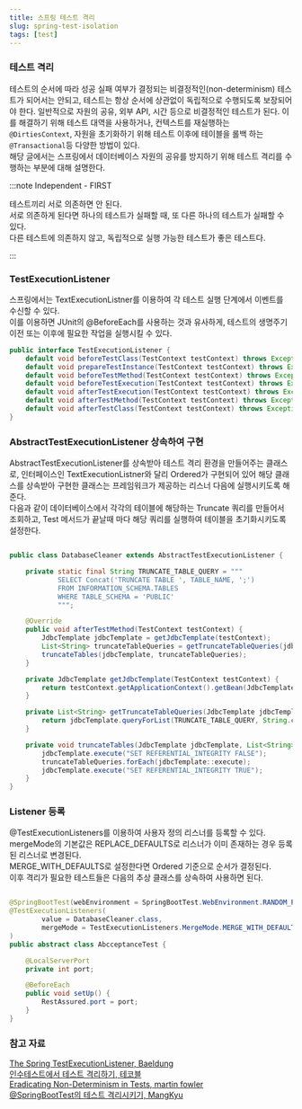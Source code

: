 ```yaml
---
title: 스프링 테스트 격리
slug: spring-test-isolation
tags: [test]
---
```


### 테스트 격리

테스트의 순서에 따라 성공 실패 여부가 결정되는 비결정적인(non-determinism) 테스트가 되어서는 안되고, 테스트는 항상 순서에 상관없이 독립적으로 수행되도록 보장되어야 한다. 일반적으로 자원의 공유, 외부 API, 시간 등으로 비결정적인 테스트가 된다. 이를 해결하기 위해 테스트 대역을 사용하거나, 컨텍스트를 재실행하는 `@DirtiesContext`, 자원을 초기화하기 위해 테스트 이후에 테이블을 롤백 하는 `@Transactional`등 다양한 방법이 있다.  
해당 글에서는 스프링에서 데이터베이스 자원의 공유를 방지하기 위해 테스트 격리를 수행하는 부분에 대해 설명한다.  

:::note Independent - FIRST

테스트끼리 서로 의존하면 안 된다.  
서로 의존하게 된다면 하나의 테스트가 실패할 때, 또 다른 하나의 테스트가 실패할 수 있다.  
다른 테스트에 의존하지 않고, 독립적으로 실행 가능한 테스트가 좋은 테스트다.  

:::

### TestExecutionListener

스프링에서는 TextExecutionListner를 이용하여 각 테스트 실행 단계에서 이벤트를 수신할 수 있다.  
이를 이용하면 JUnit의 @BeforeEach를 사용하는 것과 유사하게, 테스트의 생명주기 이전 또는 이후에 필요한 작업을 실행시킬 수 있다.  

```java title=TextExecutionListner
public interface TestExecutionListener {
    default void beforeTestClass(TestContext testContext) throws Exception {}
    default void prepareTestInstance(TestContext testContext) throws Exception {}
    default void beforeTestMethod(TestContext testContext) throws Exception {}
    default void beforeTestExecution(TestContext testContext) throws Exception {}
    default void afterTestExecution(TestContext testContext) throws Exception {}
    default void afterTestMethod(TestContext testContext) throws Exception {}
    default void afterTestClass(TestContext testContext) throws Exception {}
}
```

### AbstractTestExecutionListener 상속하여 구현

AbstractTestExecutionListener를 상속받아 테스트 격리 환경을 만들어주는 클래스로, 인터페이스인 TextExecutionListner와 달리 Ordered가 구현되어 있어 해당 클래스를 상속받아 구현한 클래스는 프레임워크가 제공하는 리스너 다음에 실행시키도록 해준다.  
다음과 같이 데이터베이스에서 각각의 테이블에 해당하는 Truncate 쿼리를 만들어서 조회하고, Test 메서드가 끝날때 마다 해당 쿼리를 실행하여 테이블을 초기화시키도록 설정한다.  

```java title=DatabaseCleaner

public class DatabaseCleaner extends AbstractTestExecutionListener {

    private static final String TRUNCATE_TABLE_QUERY = """
            SELECT Concat('TRUNCATE TABLE ', TABLE_NAME, ';') 
            FROM INFORMATION_SCHEMA.TABLES
            WHERE TABLE_SCHEMA = 'PUBLIC'
            """;

    @Override
    public void afterTestMethod(TestContext testContext) {
        JdbcTemplate jdbcTemplate = getJdbcTemplate(testContext);
        List<String> truncateTableQueries = getTruncateTableQueries(jdbcTemplate);
        truncateTables(jdbcTemplate, truncateTableQueries);
    }

    private JdbcTemplate getJdbcTemplate(TestContext testContext) {
        return testContext.getApplicationContext().getBean(JdbcTemplate.class);
    }

    private List<String> getTruncateTableQueries(JdbcTemplate jdbcTemplate) {
        return jdbcTemplate.queryForList(TRUNCATE_TABLE_QUERY, String.class);
    }

    private void truncateTables(JdbcTemplate jdbcTemplate, List<String> truncateTableQueries) {
        jdbcTemplate.execute("SET REFERENTIAL_INTEGRITY FALSE");
        truncateTableQueries.forEach(jdbcTemplate::execute);
        jdbcTemplate.execute("SET REFERENTIAL_INTEGRITY TRUE");
    }
}

```

### Listener 등록

@TestExecutionListeners를 이용하여 사용자 정의 리스너를 등록할 수 있다.  
mergeMode의 기본값은 REPLACE_DEFAULTS로 리스너가 이미 존재하는 경우 등록된 리스너로 변경된다.  
MERGE_WITH_DEFAULTS로 설정한다면 Ordered 기준으로 순서가 결정된다.  
이후 격리가 필요한 테스트들은 다음의 추상 클래스를 상속하여 사용하면 된다.  

```java title=AcceptanceTest

@SpringBootTest(webEnvironment = SpringBootTest.WebEnvironment.RANDOM_PORT)
@TestExecutionListeners(
        value = DatabaseCleaner.class,
        mergeMode = TestExecutionListeners.MergeMode.MERGE_WITH_DEFAULTS
)
public abstract class AbcceptanceTest {

    @LocalServerPort
    private int port;

    @BeforeEach
    public void setUp() {
        RestAssured.port = port;
    }
}

```

### 참고 자료

[The Spring TestExecutionListener, Baeldung](https://www.baeldung.com/spring-testexecutionlistener)  
[인수테스트에서 테스트 격리하기, 테코블](https://tecoble.techcourse.co.kr/post/2020-09-15-test-isolation/)  
[Eradicating Non-Determinism in Tests, martin fowler](https://martinfowler.com/articles/nonDeterminism.html)  
[@SpringBootTest의 테스트 격리시키기, MangKyu](https://mangkyu.tistory.com/264)  
